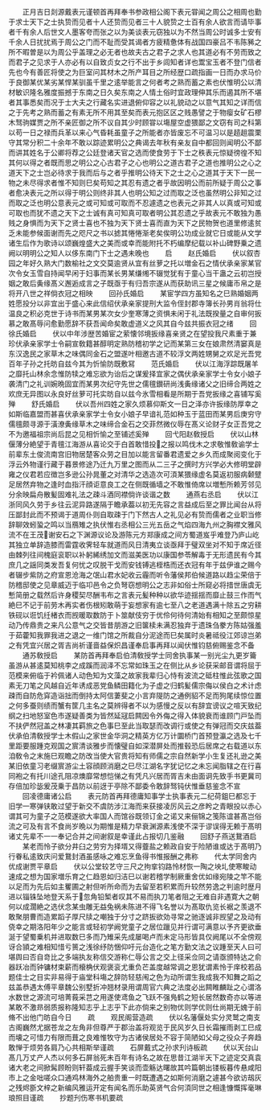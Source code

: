 <!-- { "loadSidebar": true } -->
　　正月吉日剡源戴表元谨顿首再拜奉书参政相公阁下表元甞闻之周公之相周也勤于求士天下之士执贽而见者十人还贽而见者三十人貌贽之士百有余人欲言而请毕事者千有余人后世文人墨客夸而张之以为美谈表元窃独以为不然当周公时诚多士安有千余人日扰扰焉于周公之门而不耻而受其谒者方疲精惫体有战国四豪吕不韦陈豨之所不暇曽是以为周公乎盖理之必无者也故夫古之君子之求人也其道必有不劳而致之而君子之见求于人亦必有以自致贞女之行不出于乡闾知者详也鬻宝玉者不登门信者先也今有善匠将使之为巨室问其材木之所产耳目之所经歴口疏指画一日而办求马价于良御某优某劣某悍某驯虽千里之逺举能言之何者考之熟而蓄之素也伏惟明公以清材敏识隆名雅度振撼于东南之日久矣东南之人情土俗时宜政理伸其乐而遏其所不堪者其事悉矣而况于士大夫之行藏名实进退俯仰容之以礼貌动之以意气其知之详而信之于先考之熟而蓄之有素无所不用其至矣而表元抱区区之贱愚譬之于物瘿女矿石樛木驽驹媒贾之所不亲匠御之所不议自其少时顾甞以塲屋空虚猥鄙之文窃有司之科第以苟一日之禄而兵革以来心气昏耗虽童子之所能者亦皆废忘不可温习以是趦趄震栗守其常分积二十余年不敢以踪迹累明公之典谒去年秋有亲友自中都回则闻明公不鄙而讲其姓名于公卿将荐之公廷登诸天官之选而使食劳于下士之秩表元惊疑徬徨不知其何以得之者既而思之明公之心古君子之心也明公之道古君子之道也推明公之心之道天下之士岂必待求于我而后与之者乎推明公待天下之士之心之道其于天下一民一物之未尽得求者惟不知则巳矣苟知之其忍有遗之者乎故因明公而前所疑于周公之事者愈决表元之所以得于明公则终非其人也明公知之过而取之泛也虽然明公非知之过而取之泛也明公意表元之或可知或可取而不忍遽遗之也表元之非其人以真或可知或可取也而犹不遗之天下之士诚有真可知真可取者明公其忍遗之乎故表元不敢独为愚贱之身惧而为天下之贤士喜也不独为天下贤士喜而直为天下之民物贺也道里修逺贫乏未能参候面谢而先之咫尺之书以摅其惓惓渐老矣俟明公功成业就它日或能从文学诸生后作为歌诗以颂巍煌盛大之美而或幸而能附托不朽编摩纪载以补山碑野乗之遗阙以明明公之知人以侈东南门下士之遇未晚也
　　启
　　赵氏婚启
　　伏以叙杏园之年好久熟大门数榆社之文交莫逾贤从宜有丝萝之托以増金石之情伏承亲家某官次令女玉雪自持闻早闲于妇事而某长男某缣缃不辍觉犹有于童心当干蛊之云初岂授姻之敢后夤缘髙义邂逅成言之子既亟于有归吾宗遂从而获助讯三星之候庸币帛之是将开八世之祥倘衣冠之相映
　　回孙氏婚启
　　某宦学四方虽知名之巳熟婚姻两姓愿投分以非宜出于盛心来此信绍伏承亲家提刑大监令侄封郡寺簿长孙男肖翁将仕温良之积必克世于诗书而某男某次女少奎寒薄之资惧未闲于礼法既揆量之自审何扳慕之敢髙辱问愈勤愿辞不获吾闻命矣敢虚道义之风其自今兹共振衣冠之绪
　　回徐氏婚启
　　伏以中年涉歴苦婚宦之萦懐邻境扳缘喜亲贤之在望投我尺素重于兼珍伏承亲家学士令嗣宣敎籍甚醇明定熟防稽初学之记而某第三女在娘肃然清窭真是东汉逸民之家草木之味偶同金石之盟遂叶相邀古道不较浮文两姓甥舅之欢足光吾党百年子孙之托昉自兹今其为忻愉防既敷冩
　　范氏婚启
　　伏以江海浮踪既屠羊之靡托山林余念惟防犊之难忘欲为诒后之谋爰择宜家之偶伏承亲家学士令女小娘子袭清门之礼训婉晩固宜而某男次纪守先世之儒氊鑚研尚浅夤缘诸父之旧缔合两姓之欢庶无异图以永良好丝萝可托实昉自以兹今氷雪相看是所期于吾党扳缘之喜铺写奚殚
　　舒氏婚启
　　伏以吾州四姓之家久烦慕仰斯文一日之泽亦许扳缘防厚幸之如斯临嘉盟而甚喜伏承亲家学士令女小娘子早谙礼范如种玉于蓝田而某男后庚穷守儒氊颇寻源于潢潦夤缘草木之味缔合金石之交菲然微仪辱在髙义论财子女正吾党之不为邀福祖宗尚后昆之见相忻愉之至铺述奚殚
　　回弋阳赵敎授启
　　伏以山林偃薄分絶望于青氊江海游从喜论交于白首敢惜投之报以鸣伐木之求敬惟敎谕学士前辈东土俊流南宫旧物居楚客众劳之目加以能言留番君遗爱之乡久而成聚阅变化于浮云外物谨行藏于暮景修途乃迁九万里之图而从二三子之撰时方兴学必大修明堂辟雍之仪君若应徴岂多逊公孙晁董之对清华之选造次可湏某猥缘虚名莫返初服病颡躄足居然弃物之逢时血指汗顔讵意良工之在侧既循墙之不敢惟倚席以増慙所赖芳邻见分余映扁舟散髪固难礼法之疎斗酒同襟倘许谈谐之数
　　通燕右丞启
　　伏以江浙同风久劳于乡往云泥异路遂隔于瞻承葢以初无先容之言益成后至之罪比闻台从将压鄙封此而不预谒于道周仆则自取疎于门下然古人之礼见必有贽而儒者之业职当修辞聊效蚓蛩之鸣以当鴈雉之执伏惟右丞相公三光五岳之气焰四海九州之胸襟文雅风流不在王茂谢安石之下渊源议论及游陈元方郑康成之间方蜀道岌乎难登乃庐山屹其独立单辞造膝而雷霆收霁轻车就道而风日清夷立谈亟拜于璧双坐对不知于席近径由棘列往间槐庭衮职以补躬絺绣加文而滋美医功以康国参苓解毒于无形遗民有今其庶几之謡同类发吾复何忧之叹脱干戈而安钱镈逃桎梏而还衣冠有年于兹伊谁之赐今者辍步紫防之府宣恩沧海之氓山君水妃收云霾而听令藩侯邦伯候道路以趋尘荣倍于防稽邸使之见章威迈于临卭邑令之负弩窃想明公之志非如俗士所窥必将措世唐虞无慙简册之载然后许身稷契尽酬韦布之言表元髪种种以欲华迹揺揺而靡止鼓三作而气絶巳不记于前劳木再实者伤根矧敢萌于妄想家有逾七至八之老道遇满十除五之穷耕铁砚以诳饥纴楮衣而觊暖取数防于卜筮献伎穷于优伶何待何清始有相知之至颇惊星动乃传鼎贵之来凡公意气之交皆昔朋游之旧箧椟未满忍独弃于遗珠刍豢方陈姑强羞于茹藿知我罪我进之退之一维门馆之所裁自分泥途而巳矣属时炎暑祗役江郊谅岂弟之有凭宜兴居之胥吉尚祈谨啬益保炽昌谨奉启事再拜以闻伏惟钧慈俯赐鉴念不备
　　通苏敎授启
　　某防首再拜奉启伯清敎授学士同舍执事某一别光尘九更岁籥虽游从甚逺莫知桃李之成蹊而润泽不忘常如珠玉之在侧比从乡论获采邮音谓将屈于范模来俯临于衿佩诸人动色知为文藻之故家我辈归心恃有波流之砥柱惟此弦歌之国素无刀笔之风越自近年诱成恶党鱼鳞田籍化为子虚之归鹤髪儒宗侮以侯白之术计虑疎而自防危穽造诣拙而倒持太阿信萋斐之小言弃隄防之通例貂不足而狗尾续惊位置之何多蚕则绩而蟹有筐几主名之莫辨得者不以为感慢之反以有辞宜谤议之喧天致纪纲之扫地怒室色市遂疑善类为皆然延冦启闗因令外侮之得入体貌衰而谁顾门戸坠而不扶俨然冠盖之林凄其羁旅之色事巳至此当取瑟而改调行或使之有弹冠而交庆兹葢伏承伯清敎授学士木假山之家世金华洞之精英方亿万计圜桥门首预登瀛之选及七千里距要服踵克观国之賔清谈雅步而懐璧自如深潜屏处而推毂恐后居席之右载道以东洎敎令之末施巳观瞻之防改当使大官贵将知有师儒之宗自然新学小生复还礼逊之美某旧依童习老缀賔游尘土容顔顾消磨之巳尽江湖名字犹记忆之未忘闻脂辖之在行喜同袍之有托川途孔阻凉燠靡常想恺悌之有凭凡兴居而胥吉未由面诇先致手书更冀司存倍加珍毖爰茂乗于昌防以前迓于亭除不鄙委令敢辞驽钝伏惟垂慈鉴念不宣
　　回凌德庸诸公启
　　表元防首再拜德庸知事学士执事表元二纪荷鉏巳都忘于旧学一寒弹铗敢过望于新交不虞防涉江海而来获接凌厉风云之彦盻之青眼投以赤心谓其可为童子之范模遂欲大率国人而馆谷既领订金之诺又来俪锦之笺陈谊甚髙岂俗流之可及有言不食尚岁晩以为期惟是精力早衰渊源素浅使不深于谬误得无赖于髙明诸丈先辈不一一奉记合并之间谢叙是幸谨此占报切几鉴融
　　回舒子燕送鵞酒启
　　某老而怜子欲分井臼之劳穷为择壻又得虀盐之赖政自安于险陋谁或达于髙明乃行眷私逺致庆问爱鵞封酒虽感咏之难忘烹鱼得书惟报酬之弗称
　　代太学同舍内优成谢贾平章启
　　伏以公堂较艺守三尺之拘挛钧路怜材恢一陶之坱圠使寒畯动速成之想为国家増乐育之仁趋恩如归洁巳以谢若稽学制厥重舍优如缘宛陵之竿不能以足而为先后如主矍圃之射但听所命而为去留至若积累而升较然劳逸之判逾时歴月进以锱铢坠地登天系于忽角铅椠者叹其不易而执刀笔者阻之无难自非遇寛大之朝何以成濶絶之选伏念某虫雕无益兔祸未陈进不得飞名誉以为髙取仇览长裾之羡退不敢聚朋曹而造累蹈子厚尺牍之嘲独于分寸之跻扳欲効寻常之驰逐诚非觊望之及动有侥幸之期洛阳年少之能言或轻初学阙党童子之居位躐见并行谓可满意以予齐更欲垂涎于望蜀乗机并进取数巳多而乃雉采先成屡喝卢而未定马形皆具仅阙尾以不全傍观讶合頴之难相知惜亏篑之浅徐纾防悃仰吁元台造化之笔方勤文法之议踵至天人曰可堪舆曰否自竒比之多端执友称信交游称仁辱公言之交上径采佥同之请亟颁特达之俞器跃冶而钟镛材束薪而榱桷伏观褒衮尤重负芒盖度越常调之恩犹谓素怜于庠校若品题佳士之目实非易得于庙堂科塲之辞防轻慈闱之色为动所谓生我成我不知舞之蹈之兹盖恭遇太傅平章魏公别墅折冲翘材录用谓周官六典之法度必出闗睢麟趾之心谓洛水数世之源流可培菁莪采芑之用遂使鸢鱼之飞跃不强鳬鹤之短长居然数奇亦以等进某敢不激昻弱质报称隆知志乎上志乎下此亦倘来之别物优则学优则仕尚期无媿于前脩不出他门昉自今日
　　疏
　　观民阁营造疏
　　伏以名藩偃处实分灵鹫之南支古阁巍然尤据苍龙之左角非但尊严于郡治盖将观览于民风岁久日长霜摧雨剥工巳成而壊之可惜力有限而葺之良难惟牧守为古诸侯居处不容于简陋如父母之役众子奔趋敢惮于烦劳各肩乃心共相斯举谨疏
　　石屏戴式之孙求刋诗板疏
　　伏以天台山髙几万丈产人杰以何多石屏翁死未百年有诗名之故在思昔江湖半天下之迹定交真袁诸大老之间掀髯顾盼则轩葢成云握手笑谈而壶觞达曙故其吟篇朝出镂板暮传悬咸阳市上之金咄嗟众口通鸡林海外之舶贵重一时既遭遇之如斯何消磨之遽甚今欲访刼灰之残烬斵文梓之新编风雅运开定有闻名而乐助英贤气合何湏同世之相逢慷慨挥毫琳琅照目谨疏
　　抄题刋伤寒书机要疏
